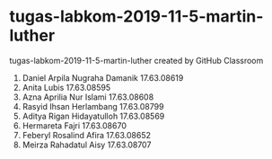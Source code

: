 # tugas-labkom-2019-11-5-martin-luther
tugas-labkom-2019-11-5-martin-luther created by GitHub Classroom
1. Daniel Arpila Nugraha Damanik 17.63.08619
2. Anita Lubis 17.63.08595
3. Azna Aprilia Nur Islami 17.63.08608
4. Rasyid Ihsan Herlambang 17.63.08799
5. Aditya Rigan Hidayatulloh 17.63.08569
6. Hermareta Fajri 17.63.08670
7. Feberyl Rosalind Afira 17.63.08652
8. Meirza Rahadatul Aisy 17.63.08707
